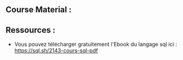 ## Course Material :


## Ressources :
* Vous pouvez télécharger gratuitement l'Ebook du langage sql ici : https://sql.sh/2143-cours-sql-pdf
